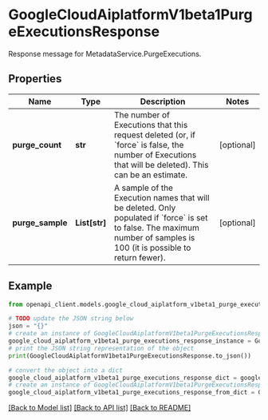 # GoogleCloudAiplatformV1beta1PurgeExecutionsResponse

Response message for MetadataService.PurgeExecutions.

## Properties

Name | Type | Description | Notes
------------ | ------------- | ------------- | -------------
**purge_count** | **str** | The number of Executions that this request deleted (or, if &#x60;force&#x60; is false, the number of Executions that will be deleted). This can be an estimate. | [optional] 
**purge_sample** | **List[str]** | A sample of the Execution names that will be deleted. Only populated if &#x60;force&#x60; is set to false. The maximum number of samples is 100 (it is possible to return fewer). | [optional] 

## Example

```python
from openapi_client.models.google_cloud_aiplatform_v1beta1_purge_executions_response import GoogleCloudAiplatformV1beta1PurgeExecutionsResponse

# TODO update the JSON string below
json = "{}"
# create an instance of GoogleCloudAiplatformV1beta1PurgeExecutionsResponse from a JSON string
google_cloud_aiplatform_v1beta1_purge_executions_response_instance = GoogleCloudAiplatformV1beta1PurgeExecutionsResponse.from_json(json)
# print the JSON string representation of the object
print(GoogleCloudAiplatformV1beta1PurgeExecutionsResponse.to_json())

# convert the object into a dict
google_cloud_aiplatform_v1beta1_purge_executions_response_dict = google_cloud_aiplatform_v1beta1_purge_executions_response_instance.to_dict()
# create an instance of GoogleCloudAiplatformV1beta1PurgeExecutionsResponse from a dict
google_cloud_aiplatform_v1beta1_purge_executions_response_from_dict = GoogleCloudAiplatformV1beta1PurgeExecutionsResponse.from_dict(google_cloud_aiplatform_v1beta1_purge_executions_response_dict)
```
[[Back to Model list]](../README.md#documentation-for-models) [[Back to API list]](../README.md#documentation-for-api-endpoints) [[Back to README]](../README.md)



